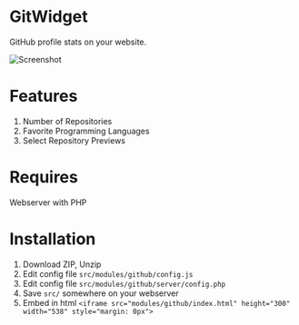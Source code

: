 # GitWidget
GitHub profile stats on your website.

![Screenshot](https://imgur.com/download/cSCd2GW "Screenshot")

# Features
1. Number of Repositories
2. Favorite Programming Languages
3. Select Repository Previews

# Requires
Webserver with PHP

# Installation
1. Download ZIP, Unzip
2. Edit config file `src/modules/github/config.js` 
3. Edit config file `src/modules/github/server/config.php` 
4. Save  `src/` somewhere on your webserver
5. Embed in html `<iframe src="modules/github/index.html" height="300" width="538" style="margin: 0px">`